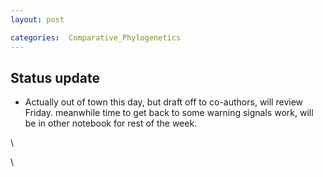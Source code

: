 ```yaml
---
layout: post

categories:  Comparative_Phylogenetics
---
```






 




Status update
-------------

-   Actually out of town this day, but draft off to co-authors, will
    review Friday. meanwhile time to get back to some warning signals
    work, will be in other notebook for rest of the week.

\

\


